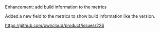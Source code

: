 Enhancement: add build information to the metrics

Added a new field to the metrics to show build information like the version.

https://github.com/owncloud/product/issues/226
